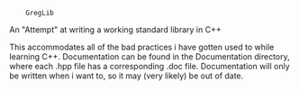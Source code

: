         GregLib      

An "Attempt" at writing a working standard library in C++


This accommodates all of the bad practices i have gotten used to while learning C++.
Documentation can be found in the Documentation directory, 
where each .hpp file has a corresponding .doc file.
Documentation will only be written when i want to, so it may (very likely) be out of date.

